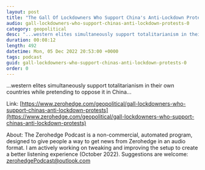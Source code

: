 ```yaml
---
layout: post
title: "The Gall Of Lockdowners Who Support China's Anti-Lockdown Protests"
audio: gall-lockdowners-who-support-chinas-anti-lockdown-protests-0
category: geopolitical
desc: "...western elites simultaneously support totalitarianism in their own countries while pretending to oppose it in China..."
duration: 00:08:12
length: 492
datetime: Mon, 05 Dec 2022 20:53:00 +0000
tags: podcast
guid: gall-lockdowners-who-support-chinas-anti-lockdown-protests-0
order: 0
---
```

...western elites simultaneously support totalitarianism in their own countries while pretending to oppose it in China...

Link: [https://www.zerohedge.com/geopolitical/gall-lockdowners-who-support-chinas-anti-lockdown-protests](https://www.zerohedge.com/geopolitical/gall-lockdowners-who-support-chinas-anti-lockdown-protests)

About: The Zerohedge Podcast is a non-commercial, automated program, designed to give people a way to get news from Zerohedge in an audio format.  I am actively working on tweaking and improving the setup to create a better listening experience (October 2022).  Suggestions are welcome: [zerohedgePodcast@outlook.com](mailto:zerohedgePodcast@outlook.com)